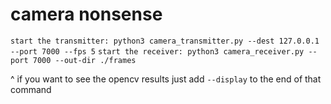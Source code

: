 # camera nonsense


`start the transmitter: python3 camera_transmitter.py --dest 127.0.0.1 --port 7000 --fps 5`
`start the receiver: python3 camera_receiver.py --port 7000 --out-dir ./frames`

^ if you want to see the opencv results just add `--display` to the end of that command
